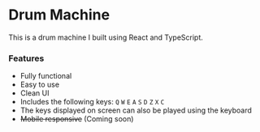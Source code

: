 # Drum Machine
This is a drum machine I built using React and TypeScript.

### Features
- Fully functional
- Easy to use
- Clean UI
- Includes the following keys: `Q` `W` `E` `A` `S` `D` `Z` `X` `C`
- The keys displayed on screen can also be played using the keyboard
- ~~Mobile responsive~~ (Coming soon)